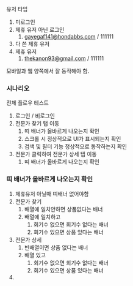 
유저 타입
1. 미로그인
2. 제휴 유저 아닌 로그인
	1. gayegaf141@hondabbs.com / 111111
3. 다 쓴 제휴 유저
4. 제휴 유저
	1. thekanon93@gmail.com / 111111

모바일과 웹 양쪽에서 잘 동작해야 함.

### 시나리오
전체 플로우 테스트
1. 로그인 / 비로그인
2. 전문가 찾기 탭 이동
	1. 띠 배너가 올바르게 나오는지 확인
	2. 스크롤 시 정상적으로 UI가 표시되는지 확인
	3. 검색 및 필터 기능 정상적으로 동작하는지 확인
3. 전문가 클릭하여 전문가 상세 탭 이동
	1. 띠 배너가 올바르게 나오는지 확인


### 띠 배너가 올바르게 나오는지 확인
1. 제휴유저 아닐때 띠배너 없어야함
2. 전문가 찾기
	1. 배열에 일치안하면 상품없다는 배너
	2. 배열에 일치하고 
		1. 회기수 없으면 회기수 없다는 배너
		2. 회기수 있으면  상품 있다는 배너
3. 전문가 상세
	1. 빈배열이면 상품 없다는 배너
	2. 배열 있고
		1. 회기수 없으면 회기수 없다는 배너
		2. 회기수 있으면  상품 있다는 배너
4. 
